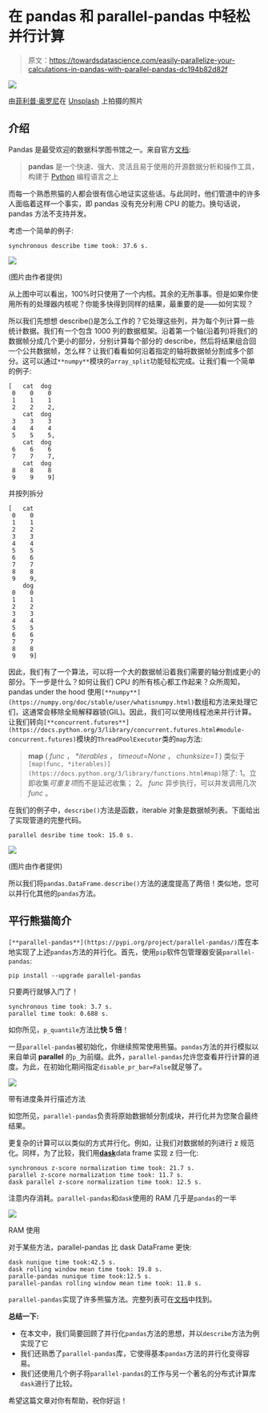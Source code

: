 # 在 pandas 和 parallel-pandas 中轻松并行计算

> 原文：<https://towardsdatascience.com/easily-parallelize-your-calculations-in-pandas-with-parallel-pandas-dc194b82d82f>

![](img/4f8cf0d6d8d920ae605a64a8a9e2111e.png)

由[菲利普·奥罗尼](https://unsplash.com/@philipsfuture?utm_source=medium&utm_medium=referral)在 [Unsplash](https://unsplash.com?utm_source=medium&utm_medium=referral) 上拍摄的照片

## 介绍

Pandas 是最受欢迎的数据科学图书馆之一。来自官方[文档](https://pandas.pydata.org/):

> **pandas** 是一个快速、强大、灵活且易于使用的开源数据分析和操作工具，构建于 [Python](https://www.python.org/) 编程语言之上

而每一个熟悉熊猫的人都会很有信心地证实这些话。与此同时，他们管道中的许多人面临着这样一个事实，即 pandas 没有充分利用 CPU 的能力。换句话说，pandas 方法不支持并发。

考虑一个简单的例子:

```
synchronous describe time took: 37.6 s.
```

![](img/31b743d262806ec119181e96aaae22c2.png)

(图片由作者提供)

从上图中可以看出，100%时只使用了一个内核。其余的无所事事。但是如果你使用所有的处理器内核呢？你能多快得到同样的结果，最重要的是——如何实现？

所以我们先想想 describe()是怎么工作的？它处理这些列，并为每个列计算一些统计数据。我们有一个包含 1000 列的数据框架。沿着第一个轴(沿着列)将我们的数据帧分成几个更小的部分，分别计算每个部分的 describe，然后将结果组合回一个公共数据帧，怎么样？让我们看看如何沿着指定的轴将数据帧分割成多个部分。这可以通过`**numpy**`模块的`array_split`功能轻松完成。让我们看一个简单的例子:

```
[   cat  dog
 0    0    0
 1    1    1
 2    2    2,
    cat  dog
 3    3    3
 4    4    4
 5    5    5,
    cat  dog
 6    6    6
 7    7    7,
    cat  dog
 8    8    8
 9    9    9]
```

并按列拆分

```
[   cat
 0    0
 1    1
 2    2
 3    3
 4    4
 5    5
 6    6
 7    7
 8    8
 9    9,
    dog
 0    0
 1    1
 2    2
 3    3
 4    4
 5    5
 6    6
 7    7
 8    8
 9    9]
```

因此，我们有了一个算法，可以将一个大的数据帧沿着我们需要的轴分割成更小的部分。下一步是什么？如何让我们 CPU 的所有核心都工作起来？众所周知，pandas under the hood 使用`[**numpy**](https://numpy.org/doc/stable/user/whatisnumpy.html)`数组和方法来处理它们，这通常会移除全局解释器锁(GIL)。因此，我们可以使用线程池来并行计算。让我们转向`[**concurrent.futures**](https://docs.python.org/3/library/concurrent.futures.html#module-concurrent.futures)`模块的`ThreadPoolExecutor`类的`map`方法:

> **map** ( *func* ， **iterables* ， *timeout=None* ， *chunksize=1* )
> 类似于`[map(func, *iterables)](https://docs.python.org/3/library/functions.html#map)`除了:
> 1。立即收集*可重复项*而不是延迟收集；
> 2。 *func* 异步执行，可以并发调用几次 *func* 。

在我们的例子中，`describe()`方法是函数，iterable 对象是数据帧列表。下面给出了实现管道的完整代码。

```
parallel desribe time took: 15.0 s.
```

![](img/f33b2902b43789087d1846faf6e8fbd4.png)

(图片由作者提供)

所以我们将`pandas.DataFrame.describe()`方法的速度提高了两倍！类似地，您可以并行化其他的`pandas`方法。

## 平行熊猫简介

`[**parallel-pandas**](https://pypi.org/project/parallel-pandas/)`库在本地实现了上述`pandas`方法的并行化。首先，使用`pip`软件包管理器安装`parallel-pandas`:

```
pip install --upgrade parallel-pandas
```

只要两行就够入门了！

```
synchronous time took: 3.7 s.
parallel time took: 0.688 s. 
```

如你所见，`p_quantile`方法比**快 5 倍**！

一旦`parallel-pandas`被初始化，你继续照常使用熊猫。`pandas`方法的并行模拟以来自单词 **parallel** 的`p_`为前缀。此外，`parallel-pandas`允许您查看并行计算的进度。为此，在初始化期间指定`disable_pr_bar=False`就足够了。

![](img/a207f52a592bac15b187f012cc78e1f4.png)

带有进度条并行描述方法

如您所见，`parallel-pandas`负责将原始数据帧分割成块，并行化并为您聚合最终结果。

更复杂的计算可以以类似的方式并行化。例如，让我们对数据帧的列进行 z 规范化。同样，为了比较，我们用[**dask**](https://docs.dask.org/en/stable/dataframe.html)data frame 实现 z 归一化:

```
synchronous z-score normalization time took: 21.7 s.
parallel z-score normalization time took: 11.7 s.
dask parallel z-score normalization time took: 12.5 s.
```

注意内存消耗。`parallel-pandas`和`dask`使用的 RAM 几乎是`pandas`的一半

![](img/818f4f6ed51713936958ec44a8b85b94.png)

RAM 使用

对于某些方法，parallel-pandas 比 dask DataFrame 更快:

```
dask nunique time took:42.5 s.
dask rolling window mean time took: 19.8 s.
paralle-pandas nunique time took:12.5 s.
parallel-pandas rolling window mean time took: 11.8 s.
```

`parallel-pandas`实现了许多熊猫方法。完整列表可在[文档](https://pypi.org/project/parallel-pandas/)中找到。

**总结一下:**

*   在本文中，我们简要回顾了并行化`pandas`方法的思想，并以`describe`方法为例实现了它
*   我们还熟悉了`parallel-pandas`库，它使得基本`pandas`方法的并行化变得容易。
*   我们还使用几个例子将`parallel-pandas`的工作与另一个著名的分布式计算库`dask`进行了比较。

希望这篇文章对你有帮助，祝你好运！